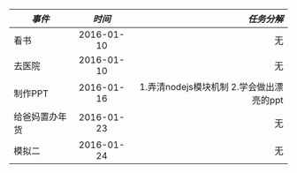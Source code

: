 | *事件*				| *时间*			 | *任务分解* 															|
| ------------|:----------:| --------------------------------------:|
| 看书					| 2016-01-10 | 无																			|
| 去医院				| 2016-01-10 | 无																			|
| 制作PPT			| 2016-01-16 | 1.弄清nodejs模块机制	 2.学会做出漂亮的ppt  |
| 给爸妈置办年货| 2016-01-23 | 无																			|
| 模拟二				| 2016-01-24 | 无																			|
